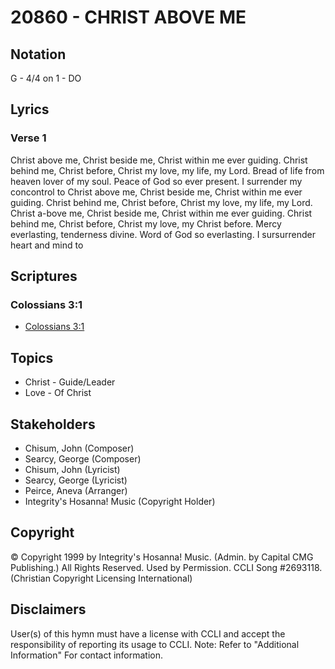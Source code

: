 # 20860 - CHRIST ABOVE ME

## Notation

G - 4/4 on 1 - DO

## Lyrics

### Verse 1

Christ above me, Christ beside me, Christ within me ever guiding. Christ behind me, Christ before, Christ my love, my life, my Lord. Bread of life from heaven lover of my soul.  Peace of God so ever present. I surrender my concontrol to Christ above me, Christ beside me, Christ within me ever guiding. Christ behind me, Christ before, Christ my love, my life, my Lord. Christ a-bove me, Christ beside me, Christ within me ever guiding. Christ behind me, Christ before, Christ my love, my Christ before. Mercy everlasting, tenderness divine. Word of God so everlasting. I  sursurrender heart and mind to 


## Scriptures

### Colossians 3:1

- [Colossians 3:1](https://www.biblegateway.com/passage/?search=Colossians%203%3A1)


## Topics

- Christ - Guide/Leader
- Love - Of Christ

## Stakeholders

- Chisum, John (Composer)
- Searcy, George (Composer)
- Chisum, John (Lyricist)
- Searcy, George (Lyricist)
- Peirce, Aneva (Arranger)
- Integrity's Hosanna! Music (Copyright Holder)

## Copyright

© Copyright 1999 by Integrity's Hosanna! Music. (Admin. by Capital CMG Publishing.) All Rights Reserved. Used by Permission. CCLI Song #2693118.
(Christian Copyright Licensing International)

## Disclaimers

User(s) of this hymn must have a license with CCLI and accept the responsibility of reporting its usage to CCLI.
Note: Refer to "Additional Information" For contact information.

